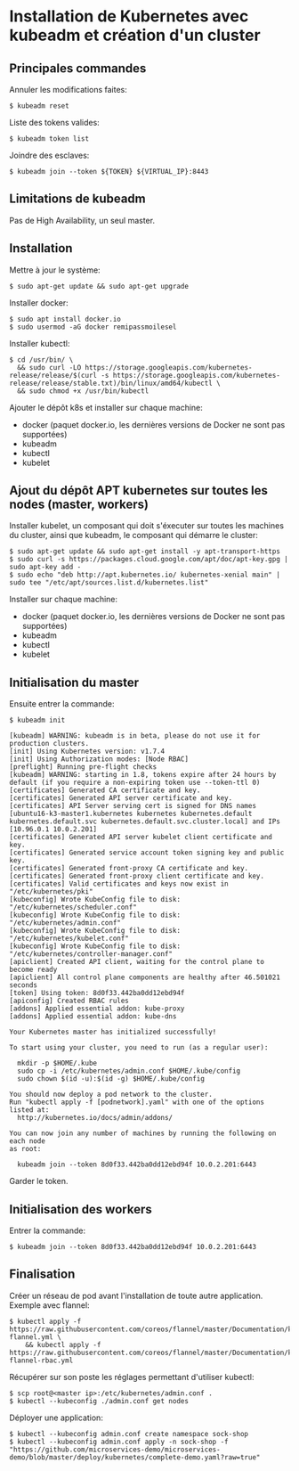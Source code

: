 # Installation de Kubernetes avec kubeadm et création d'un cluster

## Principales commandes

Annuler les modifications faites:

    $ kubeadm reset
    
Liste des tokens valides:

    $ kubeadm token list
    
Joindre des esclaves:    
    
    $ kubeadm join --token ${TOKEN} ${VIRTUAL_IP}:8443

## Limitations de kubeadm

Pas de High Availability, un seul master.

## Installation 

Mettre à jour le système:

    $ sudo apt-get update && sudo apt-get upgrade
    
Installer docker:

    $ sudo apt install docker.io
    $ sudo usermod -aG docker remipassmoilesel    
    
Installer kubectl:

    $ cd /usr/bin/ \
      && sudo curl -LO https://storage.googleapis.com/kubernetes-release/release/$(curl -s https://storage.googleapis.com/kubernetes-release/release/stable.txt)/bin/linux/amd64/kubectl \
      && sudo chmod +x /usr/bin/kubectl
  
Ajouter le dépôt k8s et installer sur chaque machine:

- docker (paquet docker.io, les dernières versions de Docker ne sont pas supportées)
- kubeadm
- kubectl
- kubelet  
    
## Ajout du dépôt APT kubernetes sur toutes les nodes (master, workers)
    
Installer kubelet, un composant qui doit s'éxecuter sur toutes les machines du cluster,
ainsi que kubeadm, le composant qui démarre le cluster:

    $ sudo apt-get update && sudo apt-get install -y apt-transport-https
    $ sudo curl -s https://packages.cloud.google.com/apt/doc/apt-key.gpg | sudo apt-key add -
    $ sudo echo "deb http://apt.kubernetes.io/ kubernetes-xenial main" | sudo tee "/etc/apt/sources.list.d/kubernetes.list" 

Installer sur chaque machine:

- docker (paquet docker.io, les dernières versions de Docker ne sont pas supportées)
- kubeadm
- kubectl
- kubelet

## Initialisation du master

Ensuite entrer la commande:
  
    $ kubeadm init

    [kubeadm] WARNING: kubeadm is in beta, please do not use it for production clusters.
    [init] Using Kubernetes version: v1.7.4
    [init] Using Authorization modes: [Node RBAC]
    [preflight] Running pre-flight checks
    [kubeadm] WARNING: starting in 1.8, tokens expire after 24 hours by default (if you require a non-expiring token use --token-ttl 0)
    [certificates] Generated CA certificate and key.
    [certificates] Generated API server certificate and key.
    [certificates] API Server serving cert is signed for DNS names [ubuntu16-k3-master1.kubernetes kubernetes kubernetes.default kubernetes.default.svc kubernetes.default.svc.cluster.local] and IPs [10.96.0.1 10.0.2.201]
    [certificates] Generated API server kubelet client certificate and key.
    [certificates] Generated service account token signing key and public key.
    [certificates] Generated front-proxy CA certificate and key.
    [certificates] Generated front-proxy client certificate and key.
    [certificates] Valid certificates and keys now exist in "/etc/kubernetes/pki"
    [kubeconfig] Wrote KubeConfig file to disk: "/etc/kubernetes/scheduler.conf"
    [kubeconfig] Wrote KubeConfig file to disk: "/etc/kubernetes/admin.conf"
    [kubeconfig] Wrote KubeConfig file to disk: "/etc/kubernetes/kubelet.conf"
    [kubeconfig] Wrote KubeConfig file to disk: "/etc/kubernetes/controller-manager.conf"
    [apiclient] Created API client, waiting for the control plane to become ready
    [apiclient] All control plane components are healthy after 46.501021 seconds
    [token] Using token: 8d0f33.442ba0dd12ebd94f
    [apiconfig] Created RBAC rules
    [addons] Applied essential addon: kube-proxy
    [addons] Applied essential addon: kube-dns
    
    Your Kubernetes master has initialized successfully!
    
    To start using your cluster, you need to run (as a regular user):
    
      mkdir -p $HOME/.kube
      sudo cp -i /etc/kubernetes/admin.conf $HOME/.kube/config
      sudo chown $(id -u):$(id -g) $HOME/.kube/config
    
    You should now deploy a pod network to the cluster.
    Run "kubectl apply -f [podnetwork].yaml" with one of the options listed at:
      http://kubernetes.io/docs/admin/addons/
    
    You can now join any number of machines by running the following on each node
    as root:
    
      kubeadm join --token 8d0f33.442ba0dd12ebd94f 10.0.2.201:6443


Garder le token.

## Initialisation des workers

Entrer la commande:
  
    $ kubeadm join --token 8d0f33.442ba0dd12ebd94f 10.0.2.201:6443
    
## Finalisation

Créer un réseau de pod avant l'installation de toute autre application.
Exemple avec flannel:

    $ kubectl apply -f https://raw.githubusercontent.com/coreos/flannel/master/Documentation/kube-flannel.yml \
        && kubectl apply -f https://raw.githubusercontent.com/coreos/flannel/master/Documentation/kube-flannel-rbac.yml
    
Récupérer sur son poste les réglages permettant d'utiliser kubectl:

    $ scp root@<master ip>:/etc/kubernetes/admin.conf .
    $ kubectl --kubeconfig ./admin.conf get nodes
    
Déployer une application:

    $ kubectl --kubeconfig admin.conf create namespace sock-shop
    $ kubectl --kubeconfig admin.conf apply -n sock-shop -f "https://github.com/microservices-demo/microservices-demo/blob/master/deploy/kubernetes/complete-demo.yaml?raw=true"
    
 